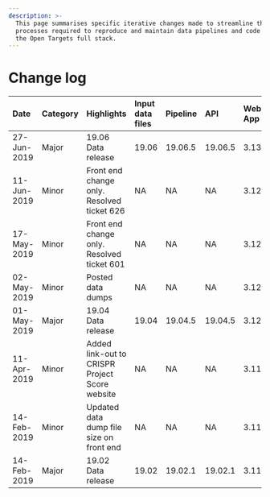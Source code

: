 ```yaml
---
description: >-
  This page summarises specific iterative changes made to streamline the
  processes required to reproduce and maintain data pipelines and code across
  the Open Targets full stack.
---
```


# Change log

| Date | Category | Highlights | Input data files | Pipeline | API | Web App | Quay |
| :--- | :--- | :--- | :--- | :--- | :--- | :--- | :--- |
| 27-Jun-2019 | Major | 19.06 Data release | 19.06 | 19.06.5 | 19.06.5 | 3.13.0 | 19.06.4 |
| 11-Jun-2019 | Minor | Front end change only.  Resolved ticket 626 | NA | NA | NA | 3.12.3 | 19.04.7 |
| 17-May-2019 | Minor | Front end change only.  Resolved ticket 601 | NA | NA | NA | 3.12.2 | 19.04.6 |
| 02-May-2019 | Minor | Posted data dumps | NA | NA | NA | 3.12.1 | 19.04.5 |
| 01-May-2019 | Major | 19.04 Data release | 19.04 | 19.04.5 | 19.04.5 | 3.12.0 | 19.04.5 |
| 11-Apr-2019 | Minor | Added link-out to CRISPR Project Score website | NA | NA | NA | 3.11.4 | 19.02.1 |
| 14-Feb-2019 | Minor | Updated data dump file size on front end | NA | NA | NA | 3.11.1 | NA |
| 14-Feb-2019 | Major | 19.02 Data release | 19.02 | 19.02.1 | 19.02.1 | 3.11.0 | NA |



